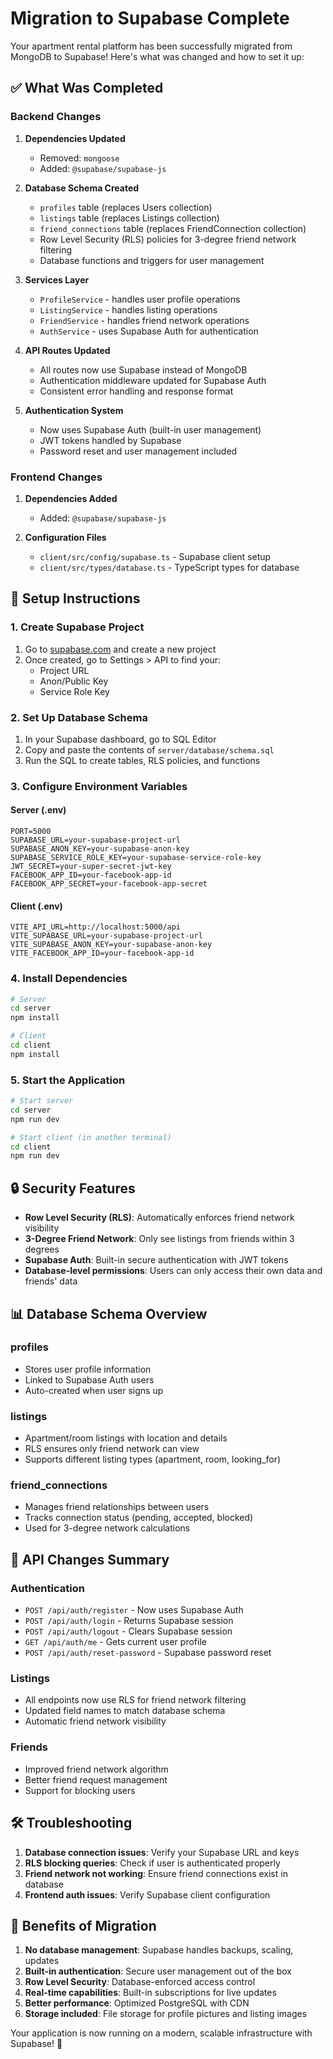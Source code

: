 # Migration to Supabase Complete

Your apartment rental platform has been successfully migrated from MongoDB to Supabase! Here's what was changed and how to set it up:

## ✅ What Was Completed

### Backend Changes
1. **Dependencies Updated**
   - Removed: `mongoose` 
   - Added: `@supabase/supabase-js`

2. **Database Schema Created** 
   - `profiles` table (replaces Users collection)
   - `listings` table (replaces Listings collection) 
   - `friend_connections` table (replaces FriendConnection collection)
   - Row Level Security (RLS) policies for 3-degree friend network filtering
   - Database functions and triggers for user management

3. **Services Layer**
   - `ProfileService` - handles user profile operations
   - `ListingService` - handles listing operations
   - `FriendService` - handles friend network operations
   - `AuthService` - uses Supabase Auth for authentication

4. **API Routes Updated**
   - All routes now use Supabase instead of MongoDB
   - Authentication middleware updated for Supabase Auth
   - Consistent error handling and response format

5. **Authentication System**
   - Now uses Supabase Auth (built-in user management)
   - JWT tokens handled by Supabase
   - Password reset and user management included

### Frontend Changes
1. **Dependencies Added**
   - Added: `@supabase/supabase-js`

2. **Configuration Files**
   - `client/src/config/supabase.ts` - Supabase client setup
   - `client/src/types/database.ts` - TypeScript types for database

## 🚀 Setup Instructions

### 1. Create Supabase Project
1. Go to [supabase.com](https://supabase.com) and create a new project
2. Once created, go to Settings > API to find your:
   - Project URL
   - Anon/Public Key  
   - Service Role Key

### 2. Set Up Database Schema
1. In your Supabase dashboard, go to SQL Editor
2. Copy and paste the contents of `server/database/schema.sql`
3. Run the SQL to create tables, RLS policies, and functions

### 3. Configure Environment Variables

#### Server (.env)
```env
PORT=5000
SUPABASE_URL=your-supabase-project-url
SUPABASE_ANON_KEY=your-supabase-anon-key
SUPABASE_SERVICE_ROLE_KEY=your-supabase-service-role-key
JWT_SECRET=your-super-secret-jwt-key
FACEBOOK_APP_ID=your-facebook-app-id
FACEBOOK_APP_SECRET=your-facebook-app-secret
```

#### Client (.env)
```env
VITE_API_URL=http://localhost:5000/api
VITE_SUPABASE_URL=your-supabase-project-url
VITE_SUPABASE_ANON_KEY=your-supabase-anon-key
VITE_FACEBOOK_APP_ID=your-facebook-app-id
```

### 4. Install Dependencies
```bash
# Server
cd server
npm install

# Client  
cd client
npm install
```

### 5. Start the Application
```bash
# Start server
cd server
npm run dev

# Start client (in another terminal)
cd client
npm run dev
```

## 🔒 Security Features

- **Row Level Security (RLS)**: Automatically enforces friend network visibility
- **3-Degree Friend Network**: Only see listings from friends within 3 degrees
- **Supabase Auth**: Built-in secure authentication with JWT tokens
- **Database-level permissions**: Users can only access their own data and friends' data

## 📊 Database Schema Overview

### profiles
- Stores user profile information
- Linked to Supabase Auth users
- Auto-created when user signs up

### listings  
- Apartment/room listings with location and details
- RLS ensures only friend network can view
- Supports different listing types (apartment, room, looking_for)

### friend_connections
- Manages friend relationships between users
- Tracks connection status (pending, accepted, blocked)
- Used for 3-degree network calculations

## 🔄 API Changes Summary

### Authentication
- `POST /api/auth/register` - Now uses Supabase Auth
- `POST /api/auth/login` - Returns Supabase session
- `POST /api/auth/logout` - Clears Supabase session
- `GET /api/auth/me` - Gets current user profile
- `POST /api/auth/reset-password` - Supabase password reset

### Listings
- All endpoints now use RLS for friend network filtering
- Updated field names to match database schema
- Automatic friend network visibility

### Friends
- Improved friend network algorithm
- Better friend request management
- Support for blocking users

## 🛠 Troubleshooting

1. **Database connection issues**: Verify your Supabase URL and keys
2. **RLS blocking queries**: Check if user is authenticated properly  
3. **Friend network not working**: Ensure friend connections exist in database
4. **Frontend auth issues**: Verify Supabase client configuration

## 🎉 Benefits of Migration

1. **No database management**: Supabase handles backups, scaling, updates
2. **Built-in authentication**: Secure user management out of the box
3. **Row Level Security**: Database-enforced access control
4. **Real-time capabilities**: Built-in subscriptions for live updates
5. **Better performance**: Optimized PostgreSQL with CDN
6. **Storage included**: File storage for profile pictures and listing images

Your application is now running on a modern, scalable infrastructure with Supabase! 🚀